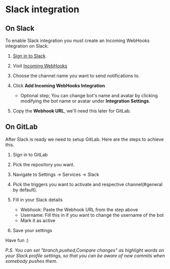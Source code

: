 # Slack integration

## On Slack

To enable Slack integration you must create an Incoming WebHooks integration on Slack:

1.  [Sign in to Slack](https://slack.com/signin)

1.  Visit [Incoming WebHooks](https://my.slack.com/services/new/incoming-webhook/)

1.  Choose the channel name you want to send notifications to.

1.  Click **Add Incoming WebHooks Integration**
    - Optional step; You can change bot's name and avatar by clicking modifying the bot name or avatar under **Integration Settings**.

1. Copy the **Webhook URL**, we'll need this later for GitLab.


## On GitLab

After Slack is ready we need to setup GitLab. Here are the steps to achieve this.

1.  Sign in to GitLab

1.  Pick the repository you want.

1.  Navigate to Settings -> Services -> Slack

1. Pick the triggers you want to activate and respective channel(#general by default).

1.  Fill in your Slack details
    - Webhook: Paste the Webhook URL from the step above
    - Username: Fill this in if you want to change the username of the bot
    - Mark it as active

1. Save your settings

Have fun :)

*P.S. You can set "branch,pushed,Compare changes" as highlight words on your Slack profile settings, so that you can be aware of new commits when somebody pushes them.*
